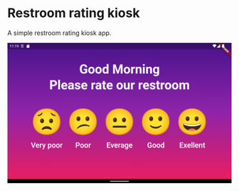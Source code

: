 # Restroom rating kiosk

A simple restroom rating kiosk app.

![](/images/Screenshot_1706674769.png)